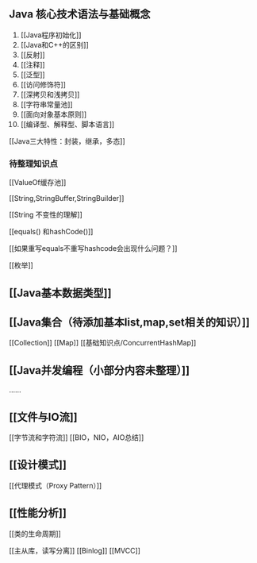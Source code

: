 
## Java 核心技术语法与基础概念 ##

1. [[Java程序初始化]]
2. [[Java和C++的区别]]
3. [[反射]]
4. [[注释]]
5. [[泛型]]
6. [[访问修饰符]]
7. [[深拷贝和浅拷贝]]
8. [[字符串常量池]]
9. [[面向对象基本原则]]
10. [[编译型、解释型、脚本语言]]

[[Java三大特性：封装，继承，多态]]


### 待整理知识点
[[ValueOf缓存池]]


[[String,StringBuffer,StringBuilder]]


[[String 不变性的理解]]


[[equals() 和hashCode()]]


[[如果重写equals不重写hashcode会出现什么问题？]]


[[枚举]]


## [[Java基本数据类型]]


## [[Java集合（待添加基本list,map,set相关的知识）]]

 [[Collection]]
[[Map]]
[[基础知识点/ConcurrentHashMap]]
　
 ## [[Java并发编程（小部分内容未整理）]]
 ……
 
 ## [[文件与IO流]]
 
 [[字节流和字符流]]
 [[BIO，NIO，AIO总结]]
 
 
 ## [[设计模式]]
 
 [[代理模式（Proxy Pattern）]]
 
 
 ## [[性能分析]]
 
 [[类的生命周期]]

[[主从库，读写分离]]
[[Binlog]]
[[MVCC]]






